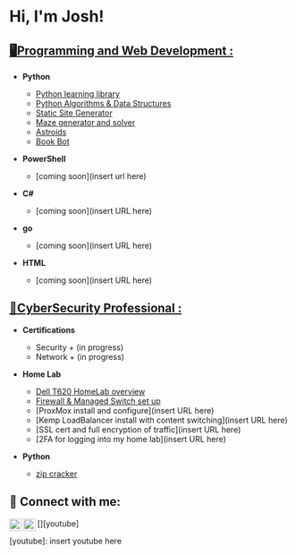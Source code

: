 <h1>Hi, I'm Josh! </h1>

<h2><a href="https://github.com/joshkoo1988/Programming-and-Web-Development">🖥️Programming and Web Development : </a> </h2>

- <b>Python</b>
  - [Python learning library](https://github.com/joshkoo1988/Python-Learning)
  - [Python Algorithms & Data Structures](https://github.com/joshkoo1988/Python-Algorithms-and-Data-Structures)
  - [Static Site Generator](https://github.com/joshkoo1988/Static_Site_Generator)
  - [Maze generator and solver](https://github.com/joshkoo1988/maze_solver)
  - [Astroids](https://github.com/joshkoo1988/astroids)
  - [Book Bot](https://github.com/joshkoo1988/bookbot)
    
- <b>PowerShell</b>
  - [coming soon](insert url here)
    
- <b>C#</b>
  - [coming soon](insert URL here)
    
- <b>go</b>
  - [coming soon](insert URL here)
    
- <b>HTML</b>
  - [coming soon](insert URL here) 

<h2><a href="https://github.com/joshkoo1988/CyberSecurity">🔐CyberSecurity Professional : </a> </h2>

- <b>Certifications</b>
  - Security + (in progress)
  - Network + (in progress)

- <b> Home Lab</b>
  - [Dell T620 HomeLab overview](https://github.com/joshkoo1988/HomeLab)
  - [Firewall & Managed Switch set up](https://github.com/joshkoo1988/PfSense-firewall)
  - [ProxMox install and configure](insert URL here)
  - [Kemp LoadBalancer install with content switching](insert URL here)
  - [SSL cert and full encryption of traffic](insert URL here)
  - [2FA for logging into my home lab](insert URL here)
    

- <b>Python</b>
  - [zip cracker](https://github.com/joshkoo1988/zip-cracker)
 
<h2> 🤳 Connect with me:</h2>

[<img align="left" alt="Joshkoo | YouTube" width="22px" src="https://cdn.jsdelivr.net/npm/simple-icons@v3/icons/youtube.svg" />][youtube]
[<img align="left" alt="Joshkoo | LinkedIn" width="22px" src="https://cdn.jsdelivr.net/npm/simple-icons@v3/icons/linkedin.svg" />][linkedin]

[linkedin]: https://www.linkedin.com/in/joshkoo
[youtube]: insert youtube here
